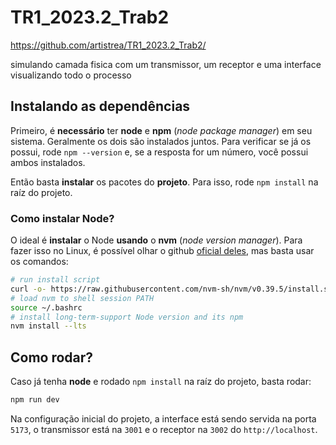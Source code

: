 # TR1_2023.2_Trab2

https://github.com/artistrea/TR1_2023.2_Trab2/

simulando camada fisica com um transmissor, um receptor e uma interface visualizando todo o processo

## Instalando as dependências

Primeiro, é **necessário** ter **node** e **npm** (_node package manager_) em seu sistema. Geralmente os dois são instalados juntos. Para verificar se já os possui, rode `npm --version` e, se a resposta for um número, você possui ambos instalados.

Então basta **instalar** os pacotes do **projeto**. Para isso, rode `npm install` na raíz do projeto.

### Como instalar Node?

O ideal é **instalar** o Node **usando** o **nvm** (_node version manager_). Para fazer isso no Linux, é possível olhar o github [oficial deles](https://github.com/nvm-sh/nvm#install--update-script), mas basta usar os comandos:

```bash
# run install script
curl -o- https://raw.githubusercontent.com/nvm-sh/nvm/v0.39.5/install.sh | bash
# load nvm to shell session PATH
source ~/.bashrc
# install long-term-support Node version and its npm
nvm install --lts
```

## Como rodar?

Caso já tenha **node** e rodado `npm install` na raíz do projeto, basta rodar:

```bash
npm run dev
```

Na configuração inicial do projeto, a interface está sendo servida na porta `5173`, o transmissor está na `3001` e o receptor na `3002` do `http://localhost`.
